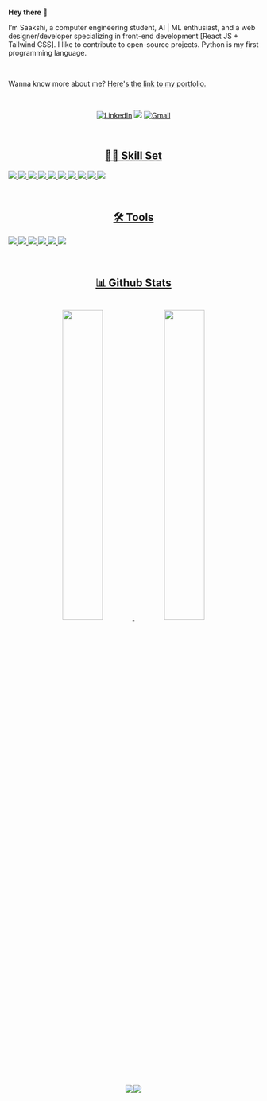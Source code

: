 
<br>
<b> Hey there 👋</b>

I’m Saakshi, a computer engineering student, AI | ML enthusiast, and a web designer/developer specializing in front-end development [React JS + Tailwind CSS]. I like to contribute to open-source projects. Python is my first programming language. 


<br>

Wanna know more about me? [Here's the link to my portfolio.](https://www.saakshiraut28.me/)


<br>

<div align="center">


<a  href="https://www.linkedin.com/in/saakshiraut-28200311" target="_blank"><img alt="LinkedIn" src="https://img.shields.io/badge/linkedin%20-%230077B5.svg?&style=for-the-badge&logo=linkedin&logoColor=white" /></a>
<a href="https://twitter.com/raut_saakshi" target="_blank"><img src="https://img.shields.io/badge/twitter-%2300acee.svg?&style=for-the-badge&logo=twitter&logoColor=white&alt=twitter" /></a>
<a href="mailto:saakshiraut28@gmail.com"><img  alt="Gmail" src="https://img.shields.io/badge/Gmail-D14836?style=for-the-badge&logo=gmail&logoColor=white" /><a href="https://www.facebook.com/rohan.kulkarni.2520/" target="_blank">


</div>

<br>

<h2 align="center">👩‍💻 Skill Set</h2>



![](https://img.shields.io/badge/Code-React-informational?style=flat&logo=react&logoColor=white&color=4AB197)
![](https://img.shields.io/badge/Style-CSS-informational?style=flat&logo=css3&logoColor=white&color=4AB197)
![](https://img.shields.io/badge/Style-Tailwind-informational?style=flat&logo=Tailwind-CSS&logoColor=white&color=4AB197)
![](https://img.shields.io/badge/Code-JavaScript-informational?style=flat&logo=JavaScript&logoColor=white&color=4AB197)
![](https://img.shields.io/badge/Code-Java-informational?style=flat&logo=Java&logoColor=white&color=4AB197)
![](https://img.shields.io/badge/Code-Python-informational?style=flat&logo=Python&logoColor=white&color=4AB197)
![](https://img.shields.io/badge/Code-.NET-informational?style=flat&logo=.net&logoColor=white&color=4AB197)
![](https://img.shields.io/badge/Code-MongoDB-informational?style=flat&logo=MongoDB&logoColor=white&color=4AB197)
![](https://img.shields.io/badge/Code-MySQL-informational?style=flat&logo=MySQL&logoColor=white&color=4AB197)
![](https://img.shields.io/badge/Style-Sass-informational?style=flat&logo=Sass&logoColor=white&color=4AB197)


<br>
<h2 align="center">🛠️ Tools</h2>

![](https://img.shields.io/badge/Tools-Netlify-informational?style=flat&logo=netlify&logoColor=white&color=4AB197)
![](https://img.shields.io/badge/Tools-NPM-informational?style=flat&logo=npm&logoColor=white&color=4AB197)
![](https://img.shields.io/badge/Tools-GitHub-informational?style=flat&logo=GitHub&logoColor=white&color=4AB197)
![](https://img.shields.io/badge/Tools-GitLab-informational?style=flat&logo=GitLab&logoColor=white&color=4AB197)
![](https://img.shields.io/badge/Code-Firebase-informational?style=flat&logo=Firebase&logoColor=white&color=4AB197)
![](https://img.shields.io/badge/Code-VSCode-informational?style=flat&logo=Visual%20Studio%20Code&logoColor=white&color=4AB197)

<br>
<h2 align="center">📊 Github Stats</h2>

<br>


<a href="https://github.com/saakshiraut28">
  <div align="center" >
  <img width="40%" src="https://github-readme-stats.vercel.app/api?username=saakshiraut28&show_icons=true"> <img width="40%" src="https://github-readme-stats.vercel.app/api/top-langs/?username=saakshiraut28&layout=compact">
  </div> 
  <div align="center">
   <img src="https://github-readme-streak-stats.herokuapp.com/?user=saakshiraut28&)"><img src="https://activity-graph.herokuapp.com/graph?username=saakshiraut28&bg_color=FFFFFF&color=000000&line=000000&point=00FF00"></div>
  </a>

<br>
<br>




